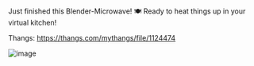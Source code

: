 Just finished this Blender-Microwave! 🍽️ Ready to heat things up in your virtual kitchen!

Thangs: https://thangs.com/mythangs/file/1124474

![image](https://github.com/user-attachments/assets/5aee3e39-733f-4f5b-bac1-458a203e3656)
